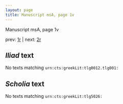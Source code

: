 ```yaml
---
layout: page
title: Manuscript msA, page 1v
---
```


Manuscript msA, page 1v

prev:  [1r](../1r) | next:  [2r](../2r)

## *Iliad* text

No texts matching `urn:cts:greekLit:tlg0012.tlg001:`

## *Scholia* text

No texts matching `urn:cts:greekLit:tlg5026:`